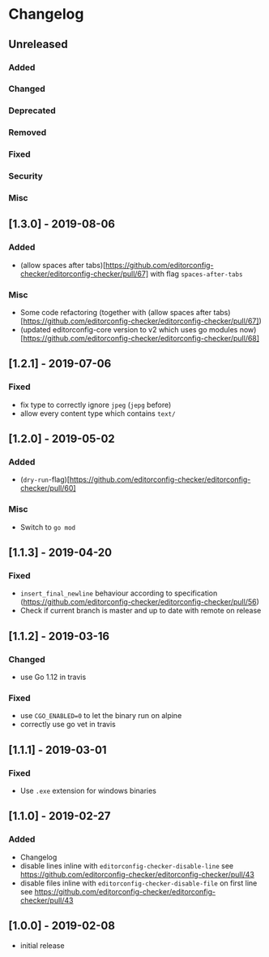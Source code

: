 # Changelog

## Unreleased
### Added
### Changed
### Deprecated
### Removed
### Fixed
### Security
### Misc

## [1.3.0] - 2019-08-06
### Added
* (allow spaces after tabs)[https://github.com/editorconfig-checker/editorconfig-checker/pull/67] with flag `spaces-after-tabs`
### Misc
* Some code refactoring (together with (allow spaces after tabs)[https://github.com/editorconfig-checker/editorconfig-checker/pull/67])
* (updated editorconfig-core version to v2 which uses go modules now)[https://github.com/editorconfig-checker/editorconfig-checker/pull/68]

## [1.2.1] - 2019-07-06
### Fixed
* fix type to correctly ignore `jpeg` (`jepg` before)
* allow every content type which contains `text/`

## [1.2.0] - 2019-05-02
### Added
* (`dry-run`-flag)[https://github.com/editorconfig-checker/editorconfig-checker/pull/60]
### Misc
* Switch to `go mod`

## [1.1.3] - 2019-04-20
### Fixed
* `insert_final_newline` behaviour according to specification (https://github.com/editorconfig-checker/editorconfig-checker/pull/56)
* Check if current branch is master and up to date with remote on release

## [1.1.2] - 2019-03-16
### Changed
* use Go 1.12 in travis
### Fixed
* use `CGO_ENABLED=0` to let the binary run on alpine
* correctly use go vet in travis

## [1.1.1] - 2019-03-01
### Fixed
* Use `.exe` extension for windows binaries

## [1.1.0] - 2019-02-27
### Added
* Changelog
* disable lines inline with `editorconfig-checker-disable-line` see https://github.com/editorconfig-checker/editorconfig-checker/pull/43
* disable files inline with `editorconfig-checker-disable-file` on first line see https://github.com/editorconfig-checker/editorconfig-checker/pull/43

## [1.0.0] - 2019-02-08
* initial release
